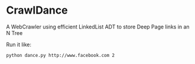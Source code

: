 # CrawlDance
A WebCrawler using efficient LinkedList ADT to store Deep Page links in an N Tree

Run it like:

```
python dance.py http://www.facebook.com 2
```
